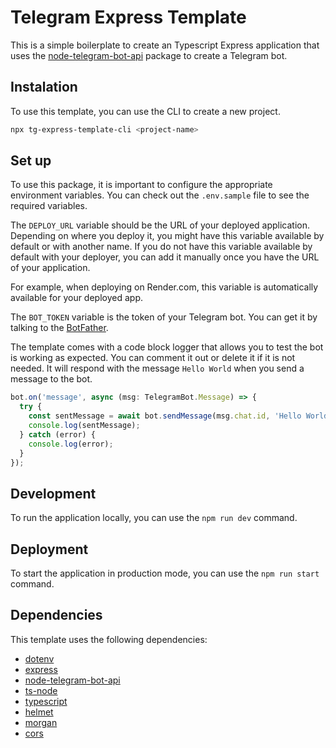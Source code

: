 # Telegram Express Template

This is a simple boilerplate to create an Typescript Express application that uses the [node-telegram-bot-api](https://www.npmjs.com/package/node-telegram-bot-api) package to create a Telegram bot.

## Instalation

To use this template, you can use the CLI to create a new project.

```bash
npx tg-express-template-cli <project-name>
```

## Set up

To use this package, it is important to configure the appropriate environment variables. You can check out the `.env.sample` file to see the required variables.

The `DEPLOY_URL` variable should be the URL of your deployed application. Depending on where you deploy it, you might have this variable available by default or with another name. If you do not have this variable available by default with your deployer, you can add it manually once you have the URL of your application.

For example, when deploying on Render.com, this variable is automatically available for your deployed app.

The `BOT_TOKEN` variable is the token of your Telegram bot. You can get it by talking to the [BotFather](https://t.me/botfather).

The template comes with a code block logger that allows you to test the bot is working as expected. You can comment it out or delete it if it is not needed. It will respond with the message `Hello World` when you send a message to the bot.

```javascript
bot.on('message', async (msg: TelegramBot.Message) => {
  try {
    const sentMessage = await bot.sendMessage(msg.chat.id, 'Hello World!');
    console.log(sentMessage);
  } catch (error) {
    console.log(error);
  }
});
```

## Development

To run the application locally, you can use the `npm run dev` command.

## Deployment

To start the application in production mode, you can use the `npm run start` command.

## Dependencies

This template uses the following dependencies:

- [dotenv](https://www.npmjs.com/package/dotenv)
- [express](https://www.npmjs.com/package/express)
- [node-telegram-bot-api](https://www.npmjs.com/package/node-telegram-bot-api)
- [ts-node](https://www.npmjs.com/package/ts-node)
- [typescript](https://www.npmjs.com/package/typescript)
- [helmet](https://www.npmjs.com/package/helmet)
- [morgan](https://www.npmjs.com/package/morgan)
- [cors](https://www.npmjs.com/package/cors)
